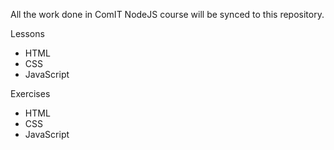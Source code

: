 All the work done in ComIT NodeJS course will be synced to this repository.

Lessons
- HTML
- CSS
- JavaScript

Exercises
- HTML
- CSS
- JavaScript